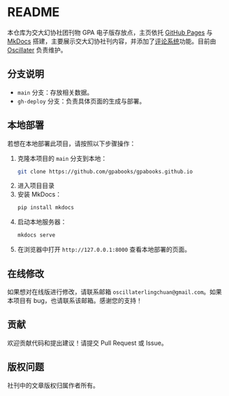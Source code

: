 # README

本仓库为交大幻协社团刊物 GPA 电子版存放点，主页依托 [GitHub Pages](https://pages.github.com/) 与 [MkDocs](https://www.mkdocs.org/) 搭建，主要展示交大幻协社刊内容，并添加了[评论系统](https://squidfunk.github.io/mkdocs-material/setup/adding-a-comment-system/)功能。目前由 [Oscillater](https://github.com/Oscillater) 负责维护。

## 分支说明

- `main` 分支：存放相关数据。
- `gh-deploy` 分支：负责具体页面的生成与部署。

## 本地部署

若想在本地部署此项目，请按照以下步骤操作：

1. 克隆本项目的 `main` 分支到本地：
    ```sh
    git clone https://github.com/gpabooks/gpabooks.github.io
    ```
2. 进入项目目录
3. 安装 MkDocs：
    ```sh
    pip install mkdocs
    ```
4. 启动本地服务器：
    ```sh
    mkdocs serve
    ```
5. 在浏览器中打开 `http://127.0.0.1:8000` 查看本地部署的页面。

## 在线修改

如果想对在线版进行修改，请联系邮箱 `oscillaterlingchuan@gmail.com`。如果本项目有 bug，也请联系该邮箱。感谢您的支持！

## 贡献

欢迎贡献代码和提出建议！请提交 Pull Request 或 Issue。

## 版权问题

社刊中的文章版权归属作者所有。